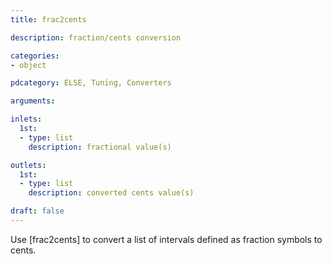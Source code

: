 ```yaml
---
title: frac2cents

description: fraction/cents conversion

categories:
- object

pdcategory: ELSE, Tuning, Converters

arguments:

inlets:
  1st:
  - type: list
    description: fractional value(s)

outlets:
  1st:
  - type: list
    description: converted cents value(s)

draft: false
---
```


Use [frac2cents] to convert a list of intervals defined as fraction symbols to cents.

